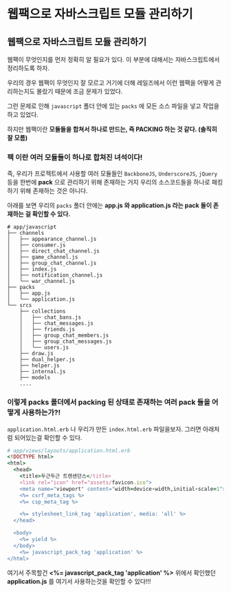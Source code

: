 # 웹팩으로 자바스크립트 모듈 관리하기

## 웹팩으로 자바스크립트 모듈 관리하기

웹팩이 무엇인지를 먼저 정확히 알 필요가 있다. 이 부분에 대해서는 자바스크립트에서 정리하도록 하자.

우리의 경우 웹팩이 무엇인지 잘 모르고 거기에 더해 레일즈에서 이런 웹팩을 어떻게 관리하는지도 몰랐기 때문에 조금 문제가 있었다.

그런 문제로 인해 `javascript` 폴더 안에 있는 `packs` 에 모든 소스 파일을 넣고 작업을 하고 있었다.

하지만 웹팩이란 **모듈들을 합쳐서 하나로 만드는, 즉 PACKING 하는 것 같다. \(솔직히 잘 모름\)**

### 팩 이란 여러 모듈들이 하나로 합쳐진 녀석이다!

즉, 우리가 프로젝트에서 사용할 여러 모듈들인 `BackboneJS`, `UnderscoreJS`, `jQuery` 등을 한번에 **pack** 으로 관리하기 위해 존재하는 거지 우리의 소스코드들을 하나로 패킹 하기 위해 존재하는 것은 아니다.

아래를 보면 우리의 `packs` 폴더 안에는 **app.js 와 application.js 라는 pack 들이 존재하는 걸 확인할 수 있다.**

```text
# app/javascript
├── channels
│   ├── appearance_channel.js
│   ├── consumer.js
│   ├── direct_chat_channel.js
│   ├── game_channel.js
│   ├── group_chat_channel.js
│   ├── index.js
│   ├── notification_channel.js
│   └── war_channel.js
├── packs
│   ├── app.js
│   └── application.js
└── srcs
    ├── collections
    │   ├── chat_bans.js
    │   ├── chat_messages.js
    │   ├── friends.js
    │   ├── group_chat_members.js
    │   ├── group_chat_messages.js
    │   └── users.js
    ├── draw.js
    ├── dual_helper.js
    ├── helper.js
    ├── internal.js
    ├── models
    ....
```

### 이렇게 packs 폴더에서 packing 된 상태로 존재하는 여러 pack 들을 어떻게 사용하는가?!

`application.html.erb` 나 우리가 만든 `index.html.erb` 파일을보자. 그러면 아래처럼 되어있는걸 확인할 수 있다.

```ruby
# app/views/layouts/application.html.erb
<!DOCTYPE html>
<html>
  <head>
    <title>두근두근 트렌센던스</title>
    <link rel="icon" href="assets/favicon.ico">
    <meta name="viewport" content="width=device-width,initial-scale=1">
    <%= csrf_meta_tags %>
    <%= csp_meta_tag %>

    <%= stylesheet_link_tag 'application', media: 'all' %>
  </head>

  <body>
    <%= yield %>
  </body>
    <%= javascript_pack_tag 'application' %>
</html>
```

여기서 주목할건 **&lt;%= javascript\_pack\_tag 'application' %&gt;** 위에서 확인했던 **application.js** 를 여기서 사용하는것을 확인할 수 있다!!!

